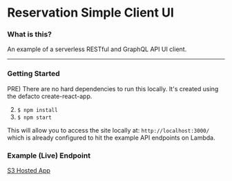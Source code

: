 # Reservation Simple Client UI

### What is this?

An example of a serverless RESTful and GraphQL API UI client.

---

### Getting Started

PRE) There are no hard dependencies to run this locally. It's created using the defacto 
create-react-app.

2) `$ npm install`
3) `$ npm start` 

This will allow you to access the site locally at: `http://localhost:3000/` which is already
configured to hit the example API endpoints on Lambda.

### Example (Live) Endpoint

[S3 Hosted App](http://hilton-reservations-ui.s3-website-us-west-2.amazonaws.com)
